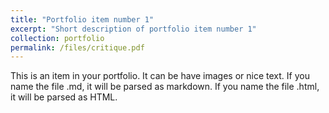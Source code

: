 ```yaml
---
title: "Portfolio item number 1"
excerpt: "Short description of portfolio item number 1"
collection: portfolio
permalink: /files/critique.pdf
---
```


This is an item in your portfolio. It can be have images or nice text. If you name the file .md, it will be parsed as markdown. If you name the file .html, it will be parsed as HTML. 

<!-- <embed src="/files/vasuki.pdf" width="500" height="375" type="application/pdf"> -->
